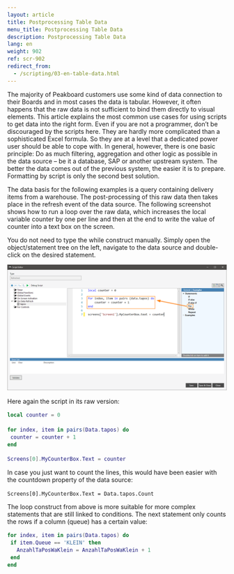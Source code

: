 ```yaml
---
layout: article
title: Postprocessing Table Data
menu_title: Postprocessing Table Data
description: Postprocessing Table Data
lang: en
weight: 902
ref: scr-902
redirect_from:
  - /scripting/03-en-table-data.html
---
```

The majority of Peakboard customers use some kind of data connection to their Boards and in most cases the data is tabular. However, it often happens that the raw data is not sufficient to bind them directly to visual elements. This article explains the most common use cases for using scripts to get data into the right form. Even if you are not a programmer, don’t be discouraged by the scripts here. They are hardly more complicated than a sophisticated Excel formula. So they are at a level that a dedicated power user should be able to cope with. In general, however, there is one basic principle: Do as much filtering, aggregation and other logic as possible in the data source – be it a database, SAP or another upstream system. The better the data comes out of the previous system, the easier it is to prepare. Formatting by script is only the second best solution.

The data basis for the following examples is a query containing delivery items from a warehouse. The post-processing of this raw data then takes place in the refresh event of the data source. The following screenshot shows how to run a loop over the raw data, which increases the local variable counter by one per line and then at the end to write the value of counter into a text box on the screen.

You do not need to type the while construct manually. Simply open the object/statement tree on the left, navigate to the data source and double-click on the desired statement.


![image_1](/assets/images/scripting/table/ScriptingTabellen01.png)

Here again the script in its raw version:

```lua
local counter = 0

for index, item in pairs(Data.tapos) do
 counter = counter + 1
end

Screens[0].MyCounterBox.Text = counter

```
In case you just want to count the lines, this would have been easier with the countdown property of the data source:

`Screens[0].MyCounterBox.Text = Data.tapos.Count`

The loop construct from above is more suitable for more complex statements that are still linked to conditions. The next statement only counts the rows if a column (queue) has a certain value:

```lua
for index, item in pairs(Data.tapos) do
 if item.Queue == 'KLEIN' then
   AnzahlTaPosWaKlein = AnzahlTaPosWaKlein + 1
 end
end
```

